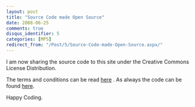```yaml
---
layout: post
title: "Source Code made Open Source"
date: 2008-06-25
comments: true
disqus_identifier: 5
categories: [MPS]
redirect_from: "/Post/5/Source-Code-made-Open-Source.aspx/"
---
```

I am now sharing the source code to this site under the Creative Commons
License Distribution.

The terms and conditions can be read
[here](http://creativecommons.org/licenses/by-nc-sa/2.5/in/) . As always
the code can be found [here](/Source.aspx).

Happy Coding.


